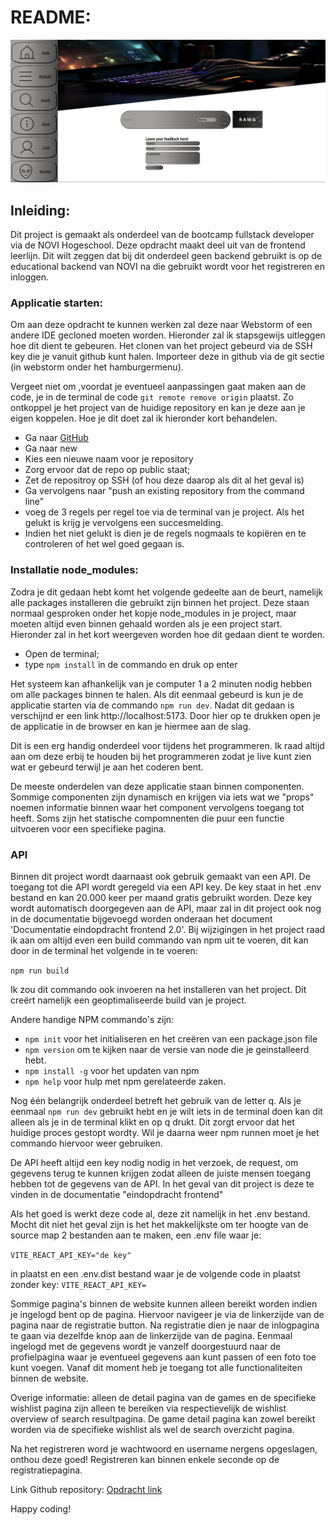 
# README:
![img_1.png](img_1.png)

## Inleiding:

Dit project is gemaakt als onderdeel van de bootcamp fullstack developer via de NOVI Hogeschool.
Deze opdracht maakt deel uit van de frontend leerlijn. Dit wilt zeggen dat bij dit onderdeel geen backend gebruikt is op de
educational backend van NOVI na die gebruikt wordt voor het registreren en inloggen.

### Applicatie starten:

Om aan deze opdracht te kunnen werken zal deze naar Webstorm of een andere IDE gecloned moeten worden. Hieronder zal ik stapsgewijs uitleggen hoe dit dient te gebeuren.
Het clonen van het project gebeurd via de SSH key die je vanuit github kunt halen.
Importeer deze in github via de git sectie (in webstorm onder het hamburgermenu).

Vergeet niet om ,voordat je eventueel aanpassingen gaat maken aan de code, je in de terminal de code `git remote remove origin` plaatst.
Zo ontkoppel je het project van de huidige repository en kan je deze aan je eigen koppelen. Hoe je dit doet zal ik hieronder kort behandelen.

- Ga naar [GitHub](https://github.com)
- Ga naar new
- Kies een nieuwe naam voor je repository
- Zorg ervoor dat de repo op public staat;
- Zet de repositroy op SSH (of hou deze daarop als dit al het geval is)
- Ga vervolgens naar "push an existing repository from the command line"
- voeg de 3 regels per regel toe via de terminal van je project. Als het gelukt is krijg je vervolgens een succesmelding.
- Indien het niet gelukt is dien je de regels nogmaals te kopiëren en te controleren of het wel goed gegaan is.


### Installatie node_modules:

Zodra je dit gedaan hebt komt het volgende gedeelte aan de beurt, namelijk alle packages installeren die gebruikt zijn binnen het project. Deze staan normaal
gesproken onder het kopje node_modules in je project, maar moeten altijd even binnen gehaald worden als je een project start. Hieronder zal in het kort weergeven worden hoe dit gedaan dient te worden.

- Open de terminal;
- type `npm install` in de commando en druk op enter

Het systeem kan afhankelijk van je computer 1 a 2 minuten nodig hebben om alle packages binnen te halen.
Als dit eenmaal gebeurd is kun je de applicatie starten via de commando `npm run dev`. Nadat dit gedaan is verschijnd er een link http://localhost:5173. Door hier op te drukken open je de applicatie in de browser
en kan je hiermee aan de slag.

Dit is een erg handig onderdeel voor tijdens het programmeren.
Ik raad altijd aan om deze erbij te houden bij het programmeren zodat je live kunt zien wat er gebeurd terwijl je aan het coderen bent.

De meeste onderdelen van deze applicatie staan binnen componenten. Sommige componenten zijn dynamisch en krijgen via iets wat we "props" noemen informatie binnen waar het component
vervolgens toegang tot heeft. Soms zijn het statische compomnenten die puur een functie uitvoeren voor een specifieke pagina.

### API

Binnen dit project wordt daarnaast ook gebruik gemaakt van een API. De toegang tot die API wordt geregeld via een API key.
De key staat in het .env bestand en kan 20.000 keer per maand gratis gebruikt worden. Deze key wordt automatisch doorgegeven aan de API,
maar zal in dit project ook nog in de documentatie bijgevoegd worden onderaan het document 'Documentatie eindopdracht frontend 2.0'. Bij wijzigingen in het project raad ik aan om altijd even een build commando van
npm uit te voeren, dit kan door in de terminal het volgende in te voeren:

`npm run build`

Ik zou dit commando ook invoeren na het installeren van het project. Dit creërt namelijk een geoptimaliseerde build van je project. 

Andere handige NPM commando's zijn:
- `npm init` voor het initialiseren en het creëren van een package.json file
- `npm version` om te kijken naar de versie van node die je geinstalleerd hebt.
- `npm install -g` voor het updaten van npm
- `npm help` voor hulp met npm gerelateerde zaken.

Nog één belangrijk onderdeel betreft het gebruik van de letter q. Als je eenmaal `npm run dev` gebruikt hebt en je wilt iets in de terminal doen kan dit alleen als je
in de terminal klikt en op q drukt. Dit zorgt ervoor dat het huidige proces gestopt wordty.  Wil je daarna weer npm runnen moet je het commando hiervoor weer gebruiken.

De API heeft altijd een key nodig nodig in het verzoek, de request, om gegevens terug te kunnen krijgen zodat alleen de juiste mensen
toegang hebben tot de gegevens van de API. In het geval van dit project is deze te vinden in de documentatie "eindopdracht frontend"

Als het goed is werkt deze code al, deze zit namelijk in het .env bestand. Mocht dit niet het geval zijn is het het makkelijkste om ter hoogte
van de source map 2 bestanden aan te maken, een .env file waar je:

`VITE_REACT_API_KEY="de key"`

in plaatst en een .env.dist bestand waar je de volgende code in plaatst zonder key:
`VITE_REACT_API_KEY=`

Sommige pagina's binnen de website kunnen alleen bereikt worden indien je ingelogd bent op de pagina.
Hiervoor navigeer je via de linkerzijde van de pagina naar de registratie button.
Na registratie dien je naar de inlogpagina te gaan via dezelfde knop aan de linkerzijde van de pagina.
Eenmaal ingelogd met de gegevens wordt je vanzelf doorgestuurd naar de profielpagina waar je eventueel gegevens aan kunt passen
of een foto toe kunt voegen. Vanaf dit moment heb je toegang tot alle functionaliteiten binnen de website.

Overige informatie:
alleen de detail pagina van de games en de specifieke wishlist pagina zijn alleen te bereiken via respectievelijk
de wishlist overview of search resultpagina. De game detail pagina kan zowel bereikt worden via de specifieke wishlist als wel de search
overzicht pagina.

Na het registreren word je wachtwoord en username nergens opgeslagen, onthou deze goed!
Registreren kan binnen enkele seconde op de registratiepagina.

Link Github repository: [Opdracht link](https://github.com/MelroyL92/final-assignment)

Happy coding!



